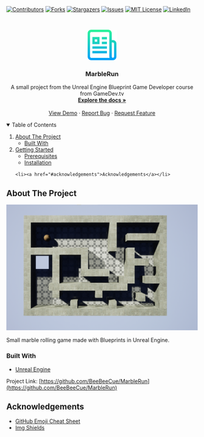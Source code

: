 <!-- PROJECT SHIELDS -->
<!--
*** I'm using markdown "reference style" links for readability.
*** Reference links are enclosed in brackets [ ] instead of parentheses ( ).
*** See the bottom of this document for the declaration of the reference variables
*** for contributors-url, forks-url, etc. This is an optional, concise syntax you may use.
*** https://www.markdownguide.org/basic-syntax/#reference-style-links
-->
[![Contributors][contributors-shield]][contributors-url]
[![Forks][forks-shield]][forks-url]
[![Stargazers][stars-shield]][stars-url]
[![Issues][issues-shield]][issues-url]
[![MIT License][license-shield]][license-url]
[![LinkedIn][linkedin-shield]][linkedin-url]



<!-- PROJECT LOGO -->
<br />
<p align="center">
  <a href="https://github.com/BeeBeeCue/MarbleRun">
    <img src="images/logo.png" alt="Logo" width="80" height="80">
  </a>

  <h3 align="center">MarbleRun</h3>

  <p align="center">
    A small project from the Unreal Engine Blueprint Game Developer course from GameDev.tv
    <br />
    <a href="https://github.com/BeeBeeCue/MarbleRun"><strong>Explore the docs »</strong></a>
    <br />
    <br />
    <a href="https://github.com/BeeBeeCue/MarbleRun">View Demo</a>
    ·
    <a href="https://github.com/BeeBeeCue/MarbleRun/issues">Report Bug</a>
    ·
    <a href="https://github.com/BeeBeeCue/MarbleRun/issues">Request Feature</a>
  </p>
</p>



<!-- TABLE OF CONTENTS -->
<details open="open">
  <summary>Table of Contents</summary>
  <ol>
    <li>
      <a href="#about-the-project">About The Project</a>
      <ul>
        <li><a href="#built-with">Built With</a></li>
      </ul>
    </li>
    <li>
      <a href="#getting-started">Getting Started</a>
      <ul>
        <li><a href="#prerequisites">Prerequisites</a></li>
        <li><a href="#installation">Installation</a></li>
      </ul>
    </li>
   
    <li><a href="#acknowledgements">Acknowledgements</a></li>
  </ol>
</details>



<!-- ABOUT THE PROJECT -->
## About The Project

[![Product Name Screen Shot][product-screenshot]](https://example.com)

Small marble rolling game made with Blueprints in Unreal Engine.

### Built With

* [Unreal Engine](https://unrealengine.com)



Project Link: [https://github.com/BeeBeeCue/MarbleRun](https://github.com/BeeBeeCue/MarbleRun)



<!-- ACKNOWLEDGEMENTS -->
## Acknowledgements
* [GitHub Emoji Cheat Sheet](https://www.webpagefx.com/tools/emoji-cheat-sheet)
* [Img Shields](https://shields.io)






<!-- MARKDOWN LINKS & IMAGES -->
<!-- https://www.markdownguide.org/basic-syntax/#reference-style-links -->
[contributors-shield]: https://img.shields.io/github/contributors/BeeBeeCue/MarbleRun.svg?style=for-the-badge
[contributors-url]: https://github.com/BeeBeeCue/MarbleRun/graphs/contributors
[forks-shield]: https://img.shields.io/github/forks/BeeBeeCue/MarbleRun.svg?style=for-the-badge
[forks-url]: https://github.com/BeeBeeCue/MarbleRun/network/members
[stars-shield]: https://img.shields.io/github/stars/BeeBeeCue/MarbleRun.svg?style=for-the-badge
[stars-url]: https://github.com/BeeBeeCue/MarbleRun/stargazers
[issues-shield]: https://img.shields.io/github/issues/BeeBeeCue/MarbleRun.svg?style=for-the-badge
[issues-url]: https://github.com/BeeBeeCue/MarbleRun/issues
[license-shield]: https://img.shields.io/github/license/BeeBeeCue/MarbleRun.svg?style=for-the-badge
[license-url]: https://github.com/BeeBeeCue/MarbleRun/blob/master/LICENSE.txt
[linkedin-shield]: https://img.shields.io/badge/-LinkedIn-black.svg?style=for-the-badge&logo=linkedin&colorB=555
[linkedin-url]: https://linkedin.com/in/k-knutsen
[product-screenshot]: images/marbleRun.png
